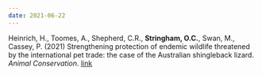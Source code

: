 ```yaml
---
date: 2021-06-22
---
```


Heinrich, H., Toomes, A., Shepherd, C.R., **Stringham, O.C.**, Swan, M., Cassey, P. (2021) Strengthening protection of endemic wildlife threatened by the international pet trade: the case of the Australian shingleback lizard. _Animal Conservation_. [link](https://zslpublications.onlinelibrary.wiley.com/doi/abs/10.1111/acv.12721)